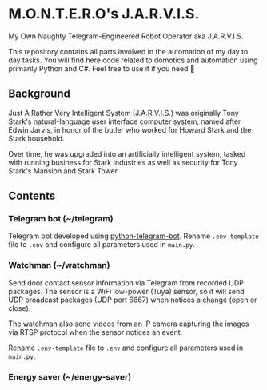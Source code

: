 # M.O.N.T.E.R.O's J.A.R.V.I.S.
My Own Naughty Telegram-Engineered Robot Operator aka J.A.R.V.I.S.

This repository contains all parts involved in the automation of my day to day tasks. You will find here code related to domotics and automation using primarily Python and C#. Feel free to use it if you need :wave:

## Background

Just A Rather Very Intelligent System (J.A.R.V.I.S.) was originally Tony Stark's natural-language user interface computer system, named after Edwin Jarvis, in honor of the butler who worked for Howard Stark and the Stark household.

Over time, he was upgraded into an artificially intelligent system, tasked with running business for Stark Industries as well as security for Tony Stark's Mansion and Stark Tower.

## Contents

### Telegram bot (~/telegram)

Telegram bot developed using [python-telegram-bot](https://github.com/python-telegram-bot/python-telegram-bot). Rename ``.env-template`` file to ``.env`` and configure all parameters used in ``main.py``.

### Watchman (~/watchman)

Send door contact sensor information via Telegram from recorded UDP packages. The sensor is a WiFi low-power (Tuya) sensor, so it will send UDP broadcast packages (UDP port 6667) when notices a change (open or close).

The watchman also send videos from an IP camera capturing the images via RTSP protocol when the sensor notices an event. 

Rename ``.env-template`` file to ``.env`` and configure all parameters used in ``main.py``.

### Energy saver (~/energy-saver)
